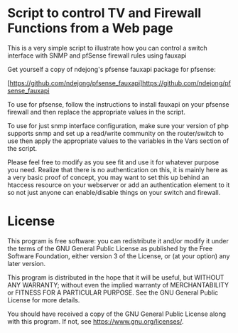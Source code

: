 # Script to control TV and Firewall Functions from a Web page

This is a very simple script to illustrate how you can control a switch
interface with SNMP and pfSense firewall rules using fauxapi 

Get yourself a copy of ndejong's pfsense fauxapi package for pfsense:

[https://github.com/ndejong/pfsense_fauxapi]https://github.com/ndejong/pfsense_fauxapi

To use for pfsense, follow the instructions to install fauxapi on your pfsense
firewall and then replace the appropriate values in the script.

To use for just snmp interface configuration, make sure your version of php
supports snmp and set up a read/write community on the router/switch to use
then apply the appropriate values to the variables in the Vars section of the
script.

Please feel free to modify as you see fit and use it for whatever purpose you
need.  Realize that there is no authentication on this, it is mainly here as a
very basic proof of concept, you may want to set this up behind an htaccess 
resource on your webserver or add an authentication element to it so not just 
anyone can enable/disable things on your switch and firewall.


# License 

This program is free software: you can redistribute it and/or modify
it under the terms of the GNU General Public License as published by
the Free Software Foundation, either version 3 of the License, or
(at your option) any later version.

This program is distributed in the hope that it will be useful,
but WITHOUT ANY WARRANTY; without even the implied warranty of
MERCHANTABILITY or FITNESS FOR A PARTICULAR PURPOSE.  See the
GNU General Public License for more details.

You should have received a copy of the GNU General Public License
along with this program.  If not, see <https://www.gnu.org/licenses/>.
